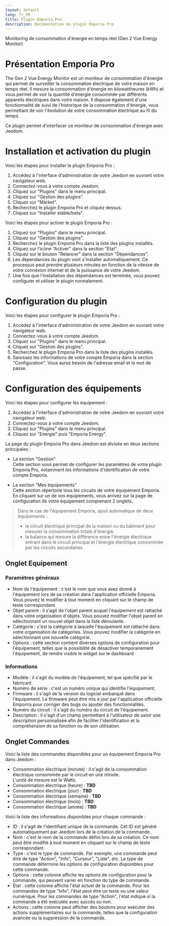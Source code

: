 ```yaml
---
layout: default
lang: fr_FR
title: Plugin Emporia Pro
description: Documentation du plugin Emporia Pro
---
```


Monitoring de consommation d'énergie en temps réel (Gen 2 Vue Energy Monitor)

# Présentation Emporia Pro

The Gen 2 Vue Energy Monitor est un moniteur de consommation d'énergie qui permet de surveiller la consommation électrique de votre maison en temps réel. Il mesure la consommation d'énergie en kilowattheures (kWh) et vous permet de voir la quantité d'énergie consommée par différents appareils électriques dans votre maison. Il dispose également d'une fonctionnalité de suivi de l'historique de la consommation d'énergie, vous permettant de voir l'évolution de votre consommation électrique au fil du temps.

Ce plugin permet d'interfacer ce moniteur de consommation d'énergie avec Jeedom.

# Installation et activation du plugin

Voici les étapes pour installer le plugin Emporia Pro :

1. Accédez à l'interface d'administration de votre Jeedom en ouvrant votre navigateur web.
2. Connectez-vous à votre compte Jeedom.
3. Cliquez sur "Plugins" dans le menu principal.
4. Cliquez sur "Gestion des plugins".
5. Cliquez sur "Market".
6. Recherchez le plugin Emporia Pro et cliquez dessus.
7. Cliquez sur "Installer stable/beta".

Voici les étapes pour activer le plugin Emporia Pro :

1. Cliquez sur "Plugins" dans le menu principal.
2. Cliquez sur "Gestion des plugins".
3. Recherchez le plugin Emporia Pro dans la liste des plugins installés.
4. Cliquez sur l'icône "Activer" dans la section "Etat".
5. Cliquez sur le bouton "Relancer" dans la section "Dépendances".
6. Les dépendances du plugin vont s'installer automatiquement. Ce processus peut prendre plusieurs minutes en fonction de la vitesse de votre connexion internet et de la puissance de votre Jeedom.
7. Une fois que l'installation des dépendances est terminée, vous pouvez configurer et utiliser le plugin normalement.

# Configuration du plugin

Voici les étapes pour configurer le plugin Emporia Pro :

1. Accédez à l'interface d'administration de votre Jeedom en ouvrant votre navigateur web.
2. Connectez-vous à votre compte Jeedom.
3. Cliquez sur "Plugins" dans le menu principal.
4. Cliquez sur "Gestion des plugins".
5. Recherchez le plugin Emporia Pro dans la liste des plugins installés.
6. Saisissez les informations de votre compte Emporia dans la section "Configuration". Vous aurez besoin de l'adresse email et le mot de passe.

# Configuration des équipements

Voici les étapes pour configurer les équipement :

1. Accédez à l'interface d'administration de votre Jeedom en ouvrant votre navigateur web.
2. Connectez-vous à votre compte Jeedom.
3. Cliquez sur "Plugins" dans le menu principal.
4. Cliquez sur "Energie" puis "Emporia Energy".

La page du plugin Emporia Pro dans Jeedom est divisée en deux sections principales :

- La section "Gestion"  
Cette section vous permet de configurer les paramètres de votre plugin Emporia Pro, notamment les informations d'identification de votre compte Emporia.

- La section "Mes équipements"  
Cette section répertorie tous les circuits de votre équipement Emporia.  
En cliquant sur un de vos équipements, vous arrivez sur la page de configuration de votre équipement comprenant 2 onglets.

>Dans le cas de l'équipement Emporia, ajout automatique de deux équipements :
> - le circuit électrique principal de la maison ou du bâtiment pour mesurer la consommation totale d'énergie.
> - la balance qui mesure la différence entre l'énergie électrique entrant dans le circuit principal et l'énergie électrique consommée par les circuits secondaires.

## Onglet Equipement

### Paramètres généraux

- Nom de l'équipement : c'est le nom que vous avez donné à l'équipement lors de sa création dans l'application officielle Emporia. Vous pouvez le modifier à tout moment en cliquant sur le champ de texte correspondant.
- Objet parent : il s'agit de l'objet parent auquel l'équipement est rattaché dans votre organisation d'objets. Vous pouvez modifier l'objet parent en sélectionnant un nouvel objet dans la liste déroulante.
- Catégorie : c'est la catégorie à laquelle l'équipement est rattaché dans votre organisation de catégories. Vous pouvez modifier la catégorie en sélectionnant une nouvelle catégorie.
- Options : cette section contient diverses options de configuration pour l'équipement, telles que la possibilité de désactiver temporairement l'équipement, de rendre visible le widget sur le dashboard

### Informations

- Modèle : il s'agit du modèle de l'équipement, tel que spécifié par le fabricant.
- Numéro de série : c'est un numéro unique qui identifie l'équipement.
- Firmware : il s'agit de la version du logiciel embarqué dans l'équipement. Le firmware peut être mis à jour par l'application officielle Emporira pour corriger des bugs ou ajouter des fonctionnalités.
- Numéro du circuit : il s'agit du numéro du circuit de l'équipement.
- Description : il s'agit d'un champ permettant à l'utilisateur de saisir une description personnalisée afin de faciliter l'identification et la compréhension de sa fonction ou de son utilisation.

## Onglet Commandes

Voici la liste des commandes disponibles pour un équipement Emporia Pro dans Jeedom :

- Consommation électrique (minute) : il s'agit de la consommation électrique consommée par le circuit en une minute.  
L'unité de mesure est le Watts.
- Consommation électrique (heure) : **TBD**
- Consommation électrique (jour) : **TBD**
- Consommation électrique (semaine) : **TBD**
- Consommation électrique (mois) : **TBD**
- Consommation électrique (année) : **TBD**

Voici la liste des informations disponibles pour chaque commande :

- ID : il s'agit de l'identifiant unique de la commande. Cet ID est généré automatiquement par Jeedom lors de la création de la commande.
- Nom : c'est le nom de la commande défini lors de sa création. Ce nom peut être modifié à tout moment en cliquant sur le champ de texte correspondant.
- Type : c'est le type de commande. Par exemple, une commande peut être de type "Action", "Info", "Curseur", "Liste", etc. Le type de commande détermine les options de configuration disponibles pour cette commande.
- Options : cette colonne affiche les options de configuration pour la commande, qui peuvent varier en fonction du type de commande.
- État : cette colonne affiche l'état actuel de la commande. Pour les commandes de type "Info", l'état peut être un texte ou une valeur numérique. Pour les commandes de type "Action", l'état indique si la commande a été exécutée avec succès ou non.
- Actions : cette colonne peut afficher des boutons pour exécuter des actions supplémentaires sur la commande, telles que la configuration avancée ou la suppression de la commande.
